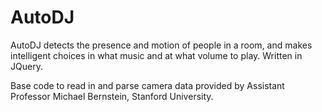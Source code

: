 AutoDJ
=================
AutoDJ detects the presence and motion of people in a room, and makes intelligent choices in what music and at what volume to play. Written in JQuery.

Base code to read in and parse camera data provided by Assistant Professor Michael Bernstein, Stanford University.
